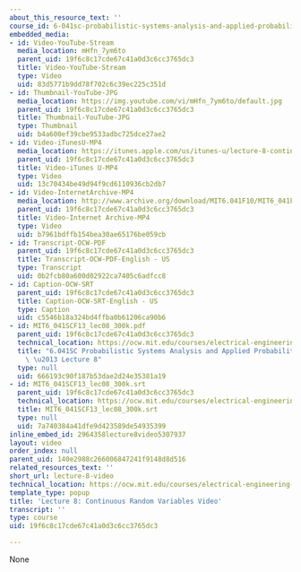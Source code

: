 ```yaml
---
about_this_resource_text: ''
course_id: 6-041sc-probabilistic-systems-analysis-and-applied-probability-fall-2013
embedded_media:
- id: Video-YouTube-Stream
  media_location: mHfn_7ym6to
  parent_uid: 19f6c8c17cde67c41a0d3c6cc3765dc3
  title: Video-YouTube-Stream
  type: Video
  uid: 83d5771b9dd78f702c6c39ec225c351d
- id: Thumbnail-YouTube-JPG
  media_location: https://img.youtube.com/vi/mHfn_7ym6to/default.jpg
  parent_uid: 19f6c8c17cde67c41a0d3c6cc3765dc3
  title: Thumbnail-YouTube-JPG
  type: Thumbnail
  uid: b4a600ef39cbe9533adbc725dce27ae2
- id: Video-iTunesU-MP4
  media_location: https://itunes.apple.com/us/itunes-u/lecture-8-continuous-random/id577778306?i=123745414
  parent_uid: 19f6c8c17cde67c41a0d3c6cc3765dc3
  title: Video-iTunes U-MP4
  type: Video
  uid: 13c70434be49d94f9cd6110936cb2db7
- id: Video-InternetArchive-MP4
  media_location: http://www.archive.org/download/MIT6.041F10/MIT6_041F11_lec08_300k.mp4
  parent_uid: 19f6c8c17cde67c41a0d3c6cc3765dc3
  title: Video-Internet Archive-MP4
  type: Video
  uid: b7961bdffb154bea30ae65176be059cb
- id: Transcript-OCW-PDF
  parent_uid: 19f6c8c17cde67c41a0d3c6cc3765dc3
  title: Transcript-OCW-PDF-English - US
  type: Transcript
  uid: 0b2fcb80a600d02922ca7405c6adfcc8
- id: Caption-OCW-SRT
  parent_uid: 19f6c8c17cde67c41a0d3c6cc3765dc3
  title: Caption-OCW-SRT-English - US
  type: Caption
  uid: c5546b18a324bd4ffba0b61206ca90b6
- id: MIT6_041SCF13_lec08_300k.pdf
  parent_uid: 19f6c8c17cde67c41a0d3c6cc3765dc3
  technical_location: https://ocw.mit.edu/courses/electrical-engineering-and-computer-science/6-041sc-probabilistic-systems-analysis-and-applied-probability-fall-2013/unit-ii/lecture-8/lecture-8-video/MIT6_041SCF13_lec08_300k.pdf
  title: "6.041SC Probabilistic Systems Analysis and Applied Probability, Fall 2013Transcript\
    \ \u2013 Lecture 8"
  type: null
  uid: 666193c90f187b53dae2d24e35381a19
- id: MIT6_041SCF13_lec08_300k.srt
  parent_uid: 19f6c8c17cde67c41a0d3c6cc3765dc3
  technical_location: https://ocw.mit.edu/courses/electrical-engineering-and-computer-science/6-041sc-probabilistic-systems-analysis-and-applied-probability-fall-2013/unit-ii/lecture-8/lecture-8-video/MIT6_041SCF13_lec08_300k.srt
  title: MIT6_041SCF13_lec08_300k.srt
  type: null
  uid: 7a740384a41dfe9d423589de54935399
inline_embed_id: 2964358lecture8video5307937
layout: video
order_index: null
parent_uid: 140e2988c266006847241f9148d8d516
related_resources_text: ''
short_url: lecture-8-video
technical_location: https://ocw.mit.edu/courses/electrical-engineering-and-computer-science/6-041sc-probabilistic-systems-analysis-and-applied-probability-fall-2013/unit-ii/lecture-8/lecture-8-video
template_type: popup
title: 'Lecture 8: Continuous Random Variables Video'
transcript: ''
type: course
uid: 19f6c8c17cde67c41a0d3c6cc3765dc3

---
```

None
